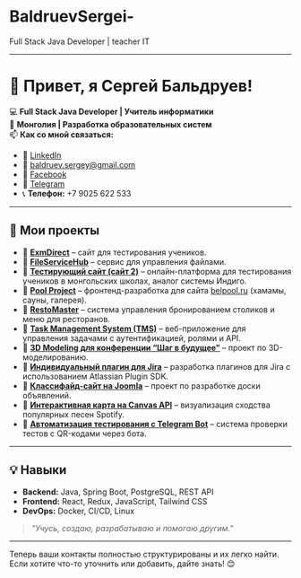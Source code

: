 # BaldruevSergei-
Full Stack Java Developer | teacher IT 



---

# 👋 Привет, я Сергей Бальдруев!

💻 **Full Stack Java Developer | Учитель информатики**  
📍 **Монголия | Разработка образовательных систем**  
📫 **Как со мной связаться:**  
- 🔗 [LinkedIn](https://www.linkedin.com/in/sergei-baldruev-42100529b)  
- 📧 [baldruev.sergey@gmail.com](mailto:baldruev.sergey@gmail.com)  
- 📘 [Facebook](https://www.facebook.com/profile.php?id=100075208969618)  
- 💬 [Telegram](https://t.me/Baldruev_Sergei)  
- 📞 **Телефон:** +7 9025 622 533  

---

## 🚀 **Мои проекты**
- 🔹 **[ExmDirect](https://github.com/BaldruevSergei/exmdirect)** – сайт для тестирования учеников.  
- 🔹 **[FileServiceHub](https://github.com/BaldruevSergei/FileServiceHub)** – сервис для управления файлами.  
- 🔹 **[Тестирующий сайт (сайт 2)](https://github.com/BaldruevSergei/testing-website)** – онлайн-платформа для тестирования учеников в монгольских школах, аналог системы Индиго.  
- 🔹 **[Pool Project](https://github.com/BaldruevSergei/pool_frontend)** – фронтенд-разработка для сайта [belpool.ru](https://belpool.ru) (хамамы, сауны, галерея).  
- 🔹 **[RestoMaster](https://github.com/BaldruevSergei/resto-master)** – система управления бронированием столиков и меню для ресторанов.  
- 🔹 **[Task Management System (TMS)](https://github.com/BaldruevSergei/task-management)** – веб-приложение для управления задачами с аутентификацией, ролями и API.  
- 🔹 **[3D Modeling для конференции “Шаг в будущее”](https://github.com/BaldruevSergei/3d-modeling)** – проект по 3D-моделированию.  
- 🔹 **[Индивидуальный плагин для Jira](https://github.com/BaldruevSergei/jira-plugin)** – разработка плагинов для Jira с использованием Atlassian Plugin SDK.  
- 🔹 **[Классифайд-сайт на Joomla](https://github.com/BaldruevSergei/classifieds-joomla)** – проект по разработке доски объявлений.  
- 🔹 **[Интерактивная карта на Canvas API](https://github.com/BaldruevSergei/spotify-map)** – визуализация сходства популярных песен Spotify.  
- 🔹 **[Автоматизация тестирования с Telegram Bot](https://github.com/BaldruevSergei/test-bot)** – система проверки тестов с QR-кодами через бота.  

---

## 💡 **Навыки**
- **Backend:** Java, Spring Boot, PostgreSQL, REST API  
- **Frontend:** React, Redux, JavaScript, Tailwind CSS  
- **DevOps:** Docker, CI/CD, Linux  

> *"Учусь, создаю, разрабатываю и помогаю другим."*

---

Теперь ваши контакты полностью структурированы и их легко найти. Если хотите что-то уточнить или добавить, дайте знать! 😊

